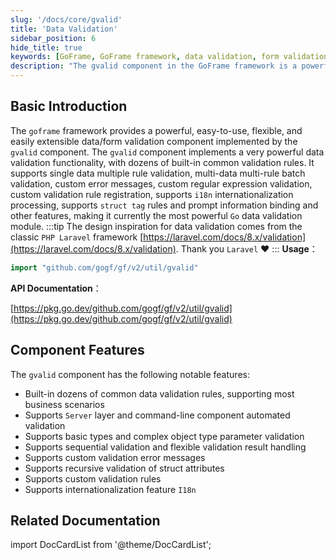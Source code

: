 ```yaml
---
slug: '/docs/core/gvalid'
title: 'Data Validation'
sidebar_position: 6
hide_title: true
keywords: [GoFrame, GoFrame framework, data validation, form validation, gvalid, validation rules, custom validation, internationalization, struct attribute validation, server automation validation]
description: "The gvalid component in the GoFrame framework is a powerful, flexible, and easily extensible tool for data and form validation. The gvalid component offers a variety of common validation rules, supports multi-data and multi-rule validation, custom error messages, internationalization processing, and more, making it the most powerful data validation module in Go language."
---
```


## Basic Introduction

The `goframe` framework provides a powerful, easy-to-use, flexible, and easily extensible data/form validation component implemented by the `gvalid` component. The `gvalid` component implements a very powerful data validation functionality, with dozens of built-in common validation rules. It supports single data multiple rule validation, multi-data multi-rule batch validation, custom error messages, custom regular expression validation, custom validation rule registration, supports `i18n` internationalization processing, supports `struct tag` rules and prompt information binding and other features, making it currently the most powerful `Go` data validation module.
:::tip
The design inspiration for data validation comes from the classic `PHP Laravel` framework [https://laravel.com/docs/8.x/validation](https://laravel.com/docs/8.x/validation). Thank you `Laravel` ❤️
:::
**Usage**：

```go
import "github.com/gogf/gf/v2/util/gvalid"
```

**API Documentation**：

[https://pkg.go.dev/github.com/gogf/gf/v2/util/gvalid](https://pkg.go.dev/github.com/gogf/gf/v2/util/gvalid)

## Component Features

The `gvalid` component has the following notable features:

- Built-in dozens of common data validation rules, supporting most business scenarios
- Supports `Server` layer and command-line component automated validation
- Supports basic types and complex object type parameter validation
- Supports sequential validation and flexible validation result handling
- Supports custom validation error messages
- Supports recursive validation of struct attributes
- Supports custom validation rules
- Supports internationalization feature `I18n`

## Related Documentation

import DocCardList from '@theme/DocCardList';

<DocCardList />